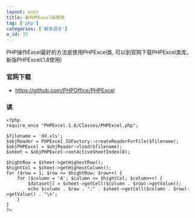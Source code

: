 ```yaml
---
layout: post
title: 新PHPExcel版使用
tag: ['php']
categories: ['脚本语言']
a_id: 35
---
```


PHP操作Excel最好的方法是使用PHPExcel类, 可以到官网下载PHPExcel类库。新版PHPExcel(1.8使用)

### 官网下载
- https://github.com/PHPOffice/PHPExcel

### 读
```
<?php
require_once "PHPExcel-1.8/Classes/PHPExcel.php";

$filename = 'dd.xls';
$objReader = PHPExcel_IOFactory::createReaderForFile($filename);
$objPHPExcel = $objReader->load($filename);
$sheet = $objPHPExcel->setActiveSheetIndex(0);

$hightRow = $sheet->getHighestRow();
$hightCol = $sheet->getHighestColumn();
for ($row = 1; $row <= $hightRow; $row++) {
    for ($column = 'A'; $column <= $hightCol; $column++) {
        $dataset[] = $sheet->getCell($column . $row)->getValue();
        echo $column . $row . ":" . $sheet->getCell($column . $row)->getValue() . "\n";
    }
}
?>
```